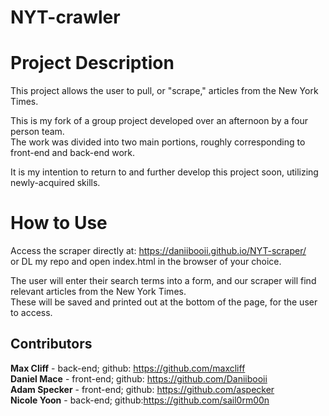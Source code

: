 # NYT-crawler

# Project Description
This project allows the user to pull, or "scrape," articles from the New York Times.<br>

This is my fork of a group project developed over an afternoon by a four person team.<br>
The work was divided into two main portions, roughly corresponding to front-end and back-end work.<br>

It is my intention to return to and further develop this project soon, utilizing newly-acquired skills.<br>

# How to Use
Access the scraper directly at: https://daniibooii.github.io/NYT-scraper/<br>
or DL my repo and open index.html in the browser of your choice.<br>

The user will enter their search terms into a form, and our scraper will find relevant articles from the New York Times.<br>
These will be saved and printed out at the bottom of the page, for the user to access.<br>

## Contributors
__Max Cliff__ - back-end; github: https://github.com/maxcliff <br>
__Daniel Mace__ - front-end; github: https://github.com/Daniibooii <br>
__Adam Specker__ - front-end; github: https://github.com/aspecker <br>
__Nicole Yoon__ - back-end; github:https://github.com/sail0rm00n <br>
